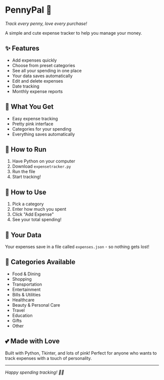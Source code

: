# PennyPal 🐧
*Track every penny, love every purchase!*

A simple and cute expense tracker to help you manage your money.

## ✨ Features

- Add expenses quickly
- Choose from preset categories
- See all your spending in one place
- Your data saves automatically
- Edit and delete expenses
- Date tracking
- Monthly expense reports

## 🎀 What You Get

- Easy expense tracking
- Pretty pink interface
- Categories for your spending
- Everything saves automatically

## 🚀 How to Run

1. Have Python on your computer
2. Download `expensetracker.py` 
3. Run the file
4. Start tracking!

## 📱 How to Use

1. Pick a category
2. Enter how much you spent
3. Click "Add Expense"
4. See your total spending!

## 💾 Your Data

Your expenses save in a file called `expenses.json` - so nothing gets lost!

## 🎨 Categories Available

- Food & Dining
- Shopping  
- Transportation
- Entertainment
- Bills & Utilities
- Healthcare
- Beauty & Personal Care
- Travel
- Education
- Gifts
- Other

## 💕 Made with Love

Built with Python, Tkinter, and lots of pink! Perfect for anyone who wants to track expenses with a touch of personality.

---
*Happy spending tracking! 💸✨*

